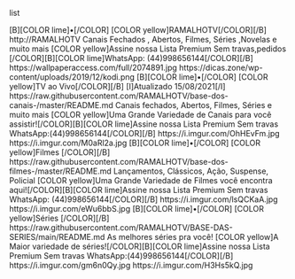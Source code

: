 
<layoutype>list</layoutype>

<channels>


<channel>
<name>[B][COLOR lime]•[/COLOR] [COLOR yellow]RAMALHOTV[/COLOR][/B]</name>
<externallink>http://RAMALHOTV</externallink>
<genre>Canais Fechados , Abertos, Filmes, Séries ,Novelas e muito mais</genre>
<info>[COLOR yellow]Assine nossa Lista Premium Sem travas,pedidos [/COLOR][B][COLOR lime]WhatsApp: (44)998656144[/COLOR][/B]</info>
<fanart>https://wallpaperaccess.com/full/2074891.jpg</fanart>
<thumbnail>https://dicas.zone/wp-content/uploads/2019/12/kodi.png</thumbnail>
</channel>



<channel>
<name>[B][COLOR lime]•[/COLOR] [COLOR yellow]TV ao Vivo[/COLOR][/B] [I]Atualizado  15/08/2021[/I]</name>
<externallink>https://raw.githubusercontent.com/RAMALHOTV/base-dos-canais-/master/README.md</externallink>
<genre>Canais fechados, Abertos, Filmes, Séries e muito mais</genre>
<info>[COLOR yellow]Uma Grande Variedade de Canais para você assistir![/COLOR][B][COLOR lime]Assine nossa Lista Premium Sem travas WhatsApp:(44)998656144[/COLOR][/B]</info>
<fanart>https://i.imgur.com/OhHEvFm.jpg</fanart>
<thumbnail>https://i.imgur.com/M0aRl2a.jpg</thumbnail>
</channel>

<channel>
<name>[B][COLOR lime]•[/COLOR] [COLOR yellow]Filmes [/COLOR][/B]</name>
<externallink>https://raw.githubusercontent.com/RAMALHOTV/base-dos-filmes-/master/README.md</externallink>
<genre>Lançamentos, Clássicos, Ação, Suspense, Policial</genre>
<info>[COLOR yellow]Uma Grande Variedade de Filmes você encontra aqui![/COLOR][B][COLOR lime]Assine nossa Lista Premium Sem travas WhatsApp: (44)998656144[/COLOR][/B]</info>
<fanart>https://i.imgur.com/lsQCKaA.jpg</fanart>
<thumbnail>https://i.imgur.com/eWu6bbS.jpg</thumbnail>
</channel>

<channel>
<name>[B][COLOR lime]•[/COLOR] [COLOR yellow]Séries [/COLOR][/B]</name>
<externallink>https://raw.githubusercontent.com/RAMALHOTV/BASE-DAS-SERIES/main/README.md</externallink>
<genre>As melhores séries pra você!</genre>
<info>[COLOR yellow]A Maior variedade de séries![/COLOR][B][COLOR lime]Assine nossa Lista Premium Sem travas WhatsApp:(44)998656144[/COLOR][/B]</info>
<fanart>https://i.imgur.com/gm6n0Qy.jpg</fanart>
<thumbnail>https://i.imgur.com/H3Hs5kQ.jpg</thumbnail>
</channel>
